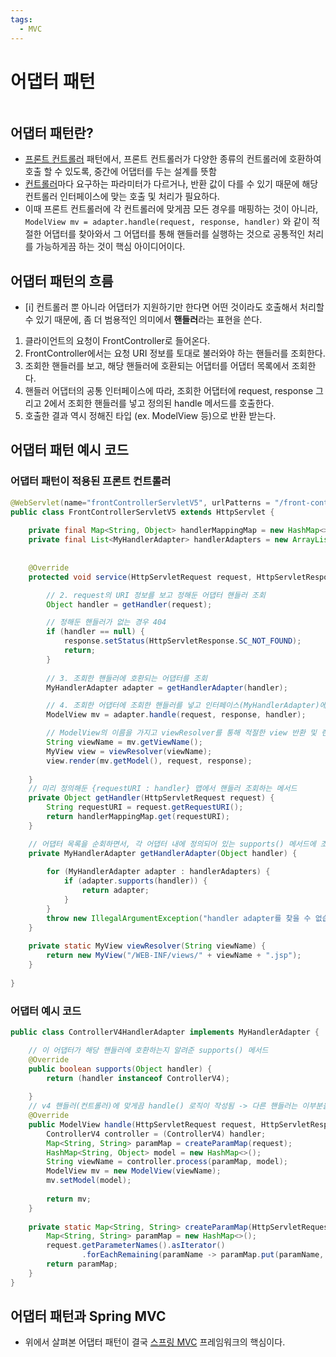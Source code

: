 ```yaml
---
tags:
  - MVC
---
```

# 어댑터 패턴

```table-of-contents
```

##  어댑터 패턴란?

- [프론트 컨트롤러](프론트%20컨트롤러.md) 패턴에서, 프론트 컨트롤러가 다양한 종류의 컨트롤러에 호환하여 호출 할 수 있도록, 중간에 어댑터를 두는 설계를 뜻함
- [컨트롤러](Controller.md)마다 요구하는 파라미터가 다르거나, 반환 값이 다를 수 있기 때문에 해당 컨트롤러 인터페이스에 맞는 호출 및 처리가 필요하다.
- 이때 프론트 컨트롤러에 각 컨트롤러에 맞게끔 모든 경우를 매핑하는 것이 아니라, `ModelView mv = adapter.handle(request, response, handler)` 와 같이 적절한 어댑터를 찾아와서 그 어댑터를 통해 핸들러를 실행하는 것으로 공통적인 처리를 가능하게끔 하는 것이 핵심 아이디어이다.

## 어댑터 패턴의 흐름

- [i] 컨트롤러 뿐 아니라 어댑터가 지원하기만 한다면 어떤 것이라도 호출해서 처리할 수 있기 때문에, 좀 더 범용적인 의미에서 **핸들러**라는 표현을 쓴다.

1. 클라이언트의 요청이 FrontController로 들어온다.
2. FrontController에서는 요청 URI 정보를 토대로 불러와야 하는 핸들러를 조회한다.
3. 조회한 핸들러를 보고, 해당 핸들러에 호환되는 어댑터를 어댑터 목록에서 조회한다.
4. 핸들러 어댑터의 공통 인터페이스에 따라, 조회한 어댑터에 request, response 그리고 2에서 조회한 핸들러를 넣고 정의된 handle 메서드를 호출한다.
5. 호출한 결과 역시 정해진 타입 (ex. ModelView 등)으로 반환 받는다.


## 어댑터 패턴 예시 코드

### 어댑터 패턴이 적용된 프론트 컨트롤러

```java
@WebServlet(name="frontControllerServletV5", urlPatterns = "/front-controller/v5/*")  
public class FrontControllerServletV5 extends HttpServlet {  
  
    private final Map<String, Object> handlerMappingMap = new HashMap<>();  
    private final List<MyHandlerAdapter> handlerAdapters = new ArrayList<>();  
  
  
    @Override  
    protected void service(HttpServletRequest request, HttpServletResponse response) throws ServletException, IOException {  

		// 2. request의 URI 정보를 보고 정해둔 어댑터 핸들러 조회
        Object handler = getHandler(request);  

		// 정해둔 핸들러가 없는 경우 404
        if (handler == null) {  
            response.setStatus(HttpServletResponse.SC_NOT_FOUND);  
            return;  
        }  
  
		// 3. 조회한 핸들러에 호환되는 어댑터를 조회
        MyHandlerAdapter adapter = getHandlerAdapter(handler);  

		// 4. 조회한 어댑터에 조회한 핸들러를 넣고 인터페이스(MyHandlerAdapter)에 정의된 대로 handle() 호출 -> 정의된 대로 ModelView 반환
        ModelView mv = adapter.handle(request, response, handler);  

		// ModelView의 이름을 가지고 viewResolver를 통해 적절한 view 반환 및 렌더링
        String viewName = mv.getViewName();  
        MyView view = viewResolver(viewName);  
        view.render(mv.getModel(), request, response);  
  
    }  
	// 미리 정의해둔 {requestURI : handler} 맵에서 핸들러 조회하는 메서드 
    private Object getHandler(HttpServletRequest request) {  
        String requestURI = request.getRequestURI();  
        return handlerMappingMap.get(requestURI);  
    }  

	// 어댑터 목록을 순회하면서, 각 어댑터 내에 정의되어 있는 supports() 메서드에 조회한 handler를 넣어보고, 서포트한다면(true) 그 어댑터 반환
    private MyHandlerAdapter getHandlerAdapter(Object handler) {  
  
        for (MyHandlerAdapter adapter : handlerAdapters) {  
            if (adapter.supports(handler)) {  
                return adapter;  
            }  
        }  
        throw new IllegalArgumentException("handler adapter를 찾을 수 없습니다. handler=" + handler);  
    }  
  
    private static MyView viewResolver(String viewName) {  
        return new MyView("/WEB-INF/views/" + viewName + ".jsp");  
    }  
  
}
```


### 어댑터 예시 코드

```java
public class ControllerV4HandlerAdapter implements MyHandlerAdapter {  

	// 이 어댑터가 해당 핸들러에 호환하는지 알려준 supports() 메서드
    @Override  
    public boolean supports(Object handler) {  
        return (handler instanceof ControllerV4);  
  
    }  
	// v4 핸들러(컨트롤러)에 맞게끔 handle() 로직이 작성됨 -> 다른 핸들러는 이부분을 변경하는 것으로 각각의 핸들러에 맞춤
    @Override  
    public ModelView handle(HttpServletRequest request, HttpServletResponse response, Object handler) throws ServletException, IOException {  
        ControllerV4 controller = (ControllerV4) handler;  
        Map<String, String> paramMap = createParamMap(request);  
        HashMap<String, Object> model = new HashMap<>();  
        String viewName = controller.process(paramMap, model);  
        ModelView mv = new ModelView(viewName);  
        mv.setModel(model);  
  
        return mv;  
    }  
  
    private static Map<String, String> createParamMap(HttpServletRequest request) {  
        Map<String, String> paramMap = new HashMap<>();  
        request.getParameterNames().asIterator()  
                .forEachRemaining(paramName -> paramMap.put(paramName, request.getParameter((paramName))));  
        return paramMap;  
    }  
}
```


## 어댑터 패턴과 Spring MVC

- 위에서 살펴본 어댑터 패턴이 결국 [스프링 MVC](스프링%20MVC.md) 프레임워크의 핵심이다.


